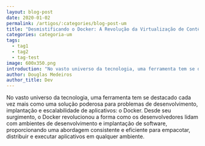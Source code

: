 ```yaml
---
layout: blog-post
date: 2020-01-02
permalink: /artigos/:categories/blog-post-um
title: "Desmistificando o Docker: A Revolução da Virtualização de Contêineres"
categories: categoria-um
tags:
  - tag1
  - tag2
  - tag-test
image: 600x350.png
introduction: "No vasto universo da tecnologia, uma ferramenta tem se destacado cada vez mais como uma solução poderosa para problemas de desenvolvimento, implantação e escalabilidade de aplicativos: o Docker. Desde seu surgimento, o Docker revolucionou a forma como os desenvolvedores lidam com ambientes de desenvolvimento e implantação de software, proporcionando uma abordagem consistente e eficiente para empacotar, distribuir e executar aplicativos em qualquer ambiente."
author: Douglas Medeiros
author_title: Dev
---
```


No vasto universo da tecnologia, uma ferramenta tem se destacado cada vez mais como uma solução poderosa para problemas
de desenvolvimento, implantação e escalabilidade de aplicativos: o Docker. Desde seu surgimento, o Docker revolucionou a
forma como os desenvolvedores lidam com ambientes de desenvolvimento e implantação de software, proporcionando uma
abordagem consistente e eficiente para empacotar, distribuir e executar aplicativos em qualquer ambiente.
